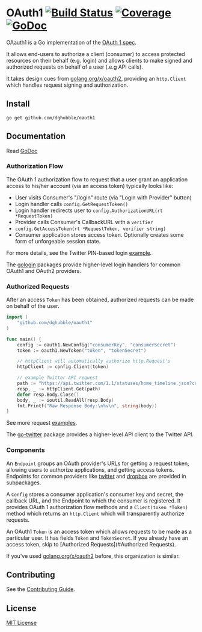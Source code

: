 
# OAuth1 [![Build Status](https://travis-ci.org/dghubble/oauth1.png)](https://travis-ci.org/dghubble/oauth1) [![Coverage](http://gocover.io/_badge/github.com/dghubble/oauth1)](http://gocover.io/github.com/dghubble/oauth1) [![GoDoc](http://godoc.org/github.com/dghubble/oauth1?status.png)](http://godoc.org/github.com/dghubble/oauth1)

OAauth1 is a Go implementation of the [OAuth 1 spec](https://tools.ietf.org/html/rfc5849).

It allows end-users to authorize a client (consumer) to access protected resources on their behalf (e.g. login) and allows clients to make signed and authorized requests on behalf of a user (.e.g API calls).

It takes design cues from [golang.org/x/oauth2](https://godoc.org/golang.org/x/oauth2), providing an `http.Client` which handles request signing and authorization.

## Install

    go get github.com/dghubble/oauth1

## Documentation

Read [GoDoc](https://godoc.org/github.com/dghubble/oauth1)

### Authorization Flow

The OAuth 1 authorization flow to request that a user grant an application access to his/her account (via an access token) typically looks like:

* User visits Consumer's "/login" route (via "Login with Provider" button)
* Login handler calls `config.GetRequestToken()`
* Login handler redirects user to `config.AuthorizationURL(rt *RequestToken)`
* Provider calls Consumer's CallbackURL with a `verifier`
* `config.GetAccessToken(rt *RequestToken, verifier string)`
* Consumer application stores access token. Optionally creates some form of unforgeable session state.

For more details, see the Twitter PIN-based login [example](examples).

The [gologin](https://github.com/dghubble/gologin) packages provide higher-level login handlers for common OAuth1 and OAuth2 providers.

### Authorized Requests

After an access `Token` has been obtained, authorized requests can be made on behalf of the user.

```go
import (
    "github.com/dghubble/oauth1"
)

func main() {
    config := oauth1.NewConfig("consumerKey", "consumerSecret")
    token := oauth1.NewToken("token", "tokenSecret")

    // httpClient will automatically authorize http.Request's
    httpClient := config.Client(token)

    // example Twitter API request
    path := "https://api.twitter.com/1.1/statuses/home_timeline.json?count=2"
    resp, _ := httpClient.Get(path)
    defer resp.Body.Close()
    body, _ := ioutil.ReadAll(resp.Body)
    fmt.Printf("Raw Response Body:\n%v\n", string(body))
}
```

See more request [examples](examples).

The [go-twitter](https://github.com/dghubble/go-twitter) package provides a higher-level API client to the Twitter API.

### Components

An `Endpoint` groups an OAuth provider's URLs for getting a request token, allowing users to authorize applications, and getting access tokens. Endpoints for common providers like [twitter](twitter) and [dropbox](dropbox) are provided in subpackages.

A `Config` stores a consumer application's consumer key and secret, the callback URL, and the Endpoint to which the consumer is registered. It provides OAuth 1 authorization flow methods and a `Client(token *Token)` method which returns an `http.Client` which will transparently authorize requests.

An OAuth1 `Token` is an access token which allows requests to be made as a particular user. It has fields `Token` and `TokenSecret`. If you already have an access token, skip to [Authorized Requests](#Authorized Requests).

If you've used [golang.org/x/oauth2](https://godoc.org/golang.org/x/oauth2) before, this organization is similar.

## Contributing

See the [Contributing Guide](https://gist.github.com/dghubble/be682c123727f70bcfe7).

## License

[MIT License](LICENSE)
